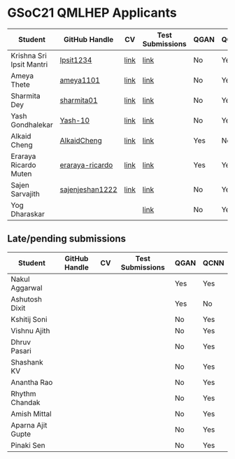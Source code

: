 # GSoC21 QMLHEP Applicants

| Student                  | GitHub Handle                                         | CV                                                                             | Test Submissions                                                                  | QGAN | QCNN |
|--------------------------|-------------------------------------------------------|--------------------------------------------------------------------------------|-----------------------------------------------------------------------------------|------|------|
| Krishna Sri Ipsit Mantri | [Ipsit1234](https://github.com/Ipsit1234)             | [link](https://drive.google.com/file/d/11CWSGJ5cPYOoPg4INFNacompnKxLH5Ns/view) | [link](https://github.com/Ipsit1234/QML-HEP-Evaluation-Test-GSOC-2021)            | No   | Yes  |
| Ameya Thete              | [ameya1101](https://github.com/ameya1101)             | [link](https://drive.google.com/file/d/1oAiect5OOvTo5qQSiT9777SmXCPEOn3k/view) | [link](https://github.com/ameya1101/QMLHEP-GSoC-2021)                             | No   | Yes  |
| Sharmita Dey             | [sharmita01](https://github.com/sharmita01)           | [link](./cv/sharmita_dey.pdf)                                                  | [link](https://github.com/sharmita01/gsoc_ml4sc_cern)                             | No   | Yes  |
| Yash Gondhalekar         | [Yash-10](https://github.com/Yash-10)                 | [link](./cv/yash_gondhalekar.pdf)                                              | [link](https://github.com/Yash-10/qml-hep)                                        | No   | Yes  |
| Alkaid Cheng             | [AlkaidCheng](https://github.com/AlkaidCheng)         | [link](./cv/alkaid_cheng.pdf)                                                  | [link](https://github.com/AlkaidCheng/GSoC2021_QMLHEP)                            | Yes  | No   |
| Eraraya Ricardo Muten    | [eraraya-ricardo](https://github.com/eraraya-ricardo) | [link](./cv/eraraya_ricardo_muten.pdf)                                         | [link](https://github.com/eraraya-ricardo/qml-hep-gsoc-2021)                      | Yes  | Yes  |
| Sajen Sarvajith          | [sajenjeshan1222](https://github.com/sajenjeshan1222) | [link](https://drive.google.com/file/d/1B8k3ARf6iVmhAOJCNveNzVcpw64rcoIA/view) | [link](https://colab.research.google.com/drive/1QDiemeG7YBJopvEIBpSKZzZYH6r3KO-k) | No   | Yes  |
| Yog Dharaskar            |                                                       |                                                                                | [link](./solutions/yog_dharaskar)                                                 | No   | Yes  |


## Late/pending submissions
| Student                  | GitHub Handle                                         | CV                                                                             | Test Submissions                                                                  | QGAN | QCNN |
|--------------------------|-------------------------------------------------------|--------------------------------------------------------------------------------|-----------------------------------------------------------------------------------|------|------|
| Nakul Aggarwal           |                                                       |                                                                                |                                                                                   | Yes  | Yes  |
| Ashutosh Dixit           |                                                       |                                                                                |                                                                                   | Yes  | No   |
| Kshitij Soni             |                                                       |                                                                                |                                                                                   | No   | Yes  |
| Vishnu Ajith             |                                                       |                                                                                |                                                                                   | No   | Yes  |
| Dhruv Pasari             |                                                       |                                                                                |                                                                                   | No   | Yes  |
| Shashank KV              |                                                       |                                                                                |                                                                                   | No   | Yes  |
| Anantha Rao              |                                                       |                                                                                |                                                                                   | No   | Yes  |
| Rhythm Chandak           |                                                       |                                                                                |                                                                                   | No   | Yes  |
| Amish Mittal             |                                                       |                                                                                |                                                                                   | No   | Yes  |
| Aparna Ajit Gupte        |                                                       |                                                                                |                                                                                   | No   | Yes  |
| Pinaki Sen               |                                                       |                                                                                |                                                                                   | No   | Yes  |


